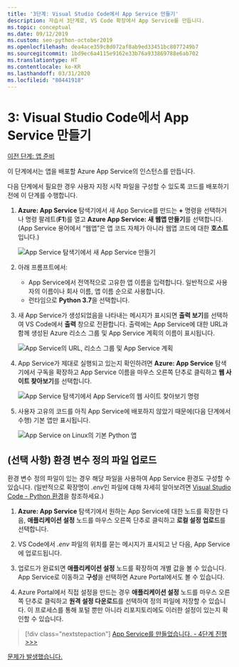 ```yaml
---
title: '3단계: Visual Studio Code에서 App Service 만들기'
description: 자습서 3단계로, VS Code 확장에서 App Service를 만듭니다.
ms.topic: conceptual
ms.date: 09/12/2019
ms.custom: seo-python-october2019
ms.openlocfilehash: dea4ace359c8d072af8ab9ed33451bc8077249b7
ms.sourcegitcommit: 1bd9ec6a4115e9162e33b76a933869788e6ab702
ms.translationtype: HT
ms.contentlocale: ko-KR
ms.lasthandoff: 03/31/2020
ms.locfileid: "80441918"
---
```

# <a name="3-create-the-app-service-from-visual-studio-code"></a>3: Visual Studio Code에서 App Service 만들기

[이전 단계: 앱 준비](tutorial-deploy-app-service-on-linux-02.md)

이 단계에서는 앱을 배포할 Azure App Service의 인스턴스를 만듭니다.

다음 단계에서 필요한 경우 사용자 지정 시작 파일을 구성할 수 있도록 코드를 배포하기 전에 이 단계를 수행합니다.

1. **Azure: App Service** 탐색기에서 새 App Service를 만드는 **+** 명령을 선택하거나 명령 팔레트(**F1**)를 열고 **Azure App Service: 새 웹앱 만들기**를 선택합니다. (App Service 용어에서 “웹앱”은 앱 코드 자체가 아니라 웹앱 코드에 대한 **호스트**입니다.)

    ![App Service 탐색기에서 새 App Service 만들기](media/deploy-azure/create-new-app-service-in-app-service-explorer.png)

1. 아래 프롬프트에서:

    - App Service에서 전역적으로 고유한 앱 이름을 입력합니다. 일반적으로 사용자의 이름이나 회사 이름, 앱 이름 순으로 사용합니다.
    - 런타임으로 **Python 3.7**을 선택합니다.

1. 새 App Service가 생성되었음을 나타내는 메시지가 표시되면 **출력 보기**를 선택하여 VS Code에서 **출력** 창으로 전환합니다. 출력에는 App Service에 대한 URL과 함께 생성된 Azure 리소스 그룹 및 App Service 계획의 이름이 표시됩니다.

    ![App Service의 URL, 리소스 그룹 및 App Service 계획](media/deploy-azure/url-for-your-new-app-service-and-resource-group-and-plan.png)

1. App Service가 제대로 실행되고 있는지 확인하려면 **Azure: App Service** 탐색기에서 구독을 확장하고 App Service 이름을 마우스 오른쪽 단추로 클릭하고 **웹 사이트 찾아보기**를 선택합니다.

    ![App Service 탐색기에서 App Service의 웹 사이트 찾아보기 명령](media/deploy-azure/select-command-to-browse-website-in-app-service.png)

1. 사용자 고유의 코드를 아직 App Service에 배포하지 않았기 때문에(다음 단계에서 수행) 기본 앱만 표시됩니다.

    ![App Service on Linux의 기본 Python 앱](media/deploy-azure/default-python-app-on-app-service-on-linux.png)

## <a name="optional-upload-an-environment-variable-definitions-file"></a>(선택 사항) 환경 변수 정의 파일 업로드

환경 변수 정의 파일이 있는 경우 해당 파일을 사용하여 App Service 환경도 구성할 수 있습니다. (일반적으로 확장명이 *.env*인 파일에 대해 자세히 알아보려면 [Visual Studio Code - Python 환경](https://code.visualstudio.com/docs/python/environments#environment-variable-definitions-file)을 참조하세요.)

1. **Azure: App Service** 탐색기에서 원하는 App Service에 대한 노드를 확장한 다음, **애플리케이션 설정** 노드를 마우스 오른쪽 단추로 클릭하고 **로컬 설정 업로드**를 선택합니다.

1. VS Code에서 *.env* 파일의 위치를 묻는 메시지가 표시되고 난 다음, App Service에 업로드됩니다.

1. 업로드가 완료되면 **애플리케이션 설정** 노드를 확장하여 개별 값을 볼 수 있습니다. App Service로 이동하고 **구성**을 선택하면 Azure Portal에서도 볼 수 있습니다.

1. Azure Portal에서 직접 설정을 만드는 경우 **애플리케이션 설정** 노드를 마우스 오른쪽 단추로 클릭하고 **원격 설정 다운로드**를 선택하여 정의 파일에 저장할 수 있습니다. 이 프로세스를 통해 포털 뿐만 아니라 리포지토리에도 이러한 설정이 있는지 확인할 수 있습니다.

> [!div class="nextstepaction"]
> [App Service를 만들었습니다. - 4단계 진행 >>>](tutorial-deploy-app-service-on-linux-04.md)

[문제가 발생했습니다.](https://www.research.net/r/PWZWZ52?tutorial=vscode-appservice-python&step=03-create-app-service)
